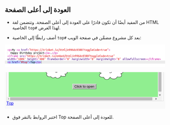 ## العودة إلى أعلى الصفحة



+ من المفيد أيضًا أن تكون قادرًا على العودة إلى أعلى الصفحة. وتتضمن لغة HTML الخاصية `top#` لهذا الغرض. 

+ أضف رابطًا إلى الخاصية `top#` بعد كل مشروع مضمَّن في صفحة الويب:

![screenshot](images/showcase-top-code.png)

![screenshot](images/showcase-top-output.png)

+ اختبر الروابط بالنقر فوق Top للعودة إلى أعلى الصفحة. 




